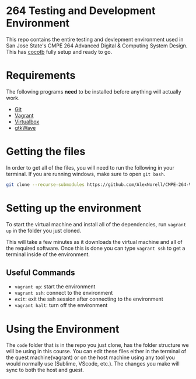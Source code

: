 # 264 Testing and Development Environment #
This repo contains the entire testing and devlepment environment used in San Jose State's CMPE 264 Advanced Digital & Computing System Design. This has [cocotb](http://potential.ventures/cocotb/) fully setup and ready to go. 

# Requirements #
The following programs **need** to be installed before anything will actually work.

* [Git](https://git-scm.com/)
* [Vagrant](https://www.vagrantup.com/)
* [Virtualbox](https://www.virtualbox.org/)
* [gtkWave](https://sourceforge.net/projects/gtkwave/files/)

# Getting the files #
In order to get all of the files, you will need to run the following in your terminal. If you are running windows, make sure to open `git bash`.

```bash
git clone --recurse-submodules https://github.com/AlexNorell/CMPE-264-Vagrant.git 264_env
```

# Setting up the environment #
To start the virtual machine and install all of the dependencies, run `vagrant up` in the folder you just cloned.

This will take a few minutes as it downloads the virtual machine and all of the required software. Once this is done you can type `vagrant ssh` to get a terminal inside of the environment.

## Useful Commands ##

* `vagrant up`: start the environment
* `vagrant ssh`: connect to the environment
* `exit`: exit the ssh session after connecting to the environment
* `vagrant halt`: turn off the environment

# Using the Environment #
The `code` folder that is in the repo you just clone, has the folder structure we will be using in this course. You can edit these files either in the terminal of the quest machine(vagrant) or on the host machine using any tool you would normally use (Sublime, VScode, etc.). The changes you make will sync to both the host and guest.
